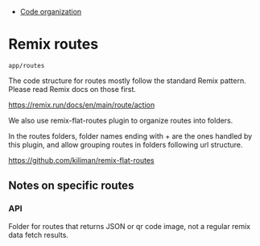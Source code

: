 - [Code organization](code-organization.md)

# Remix routes
`app/routes`

The code structure for routes mostly follow the standard Remix pattern. Please read Remix docs on those first.

https://remix.run/docs/en/main/route/action

We also use remix-flat-routes plugin to organize routes into folders.

In the routes folders, folder names ending with + are the ones handled by this plugin, and allow grouping routes in folders following url structure.

https://github.com/kiliman/remix-flat-routes


## Notes on specific routes

### API

Folder for routes that returns JSON or qr code image, not a regular remix data fetch results.

